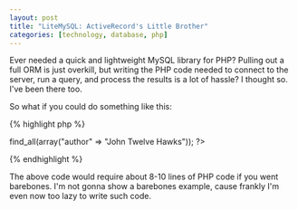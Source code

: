 ```yaml
---
layout: post
title: "LiteMySQL: ActiveRecord's Little Brother"
categories: [technology, database, php]
---
```


Ever needed a quick and lightweight MySQL library for PHP? Pulling out a full ORM is just overkill, but writing the PHP code needed to connect to the server, run a query, and process the results is a lot of hassle? I thought so. I've been there too.

So what if you could do something like this:

{% highlight php %}
<?php
$sql = new litemysql('host', 'username', 'password', 'testdb', 'books');
$books = $sql->find_all(array("author" => "John Twelve Hawks"));
?>
{% endhighlight %}

The above code would require about 8-10 lines of PHP code if you went barebones. I'm not gonna show a barebones example, cause frankly I'm even now too lazy to write such code.